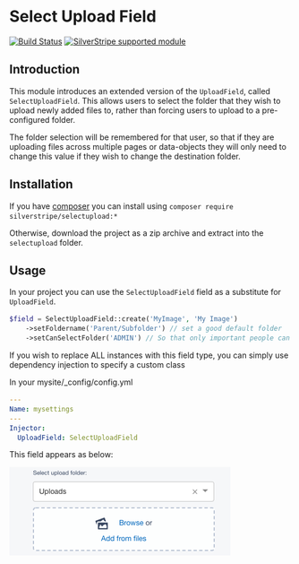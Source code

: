 # Select Upload Field

[![Build Status](https://travis-ci.org/silverstripe/silverstripe-selectupload.svg?branch=master)](https://travis-ci.org/silverstripe/silverstripe-selectupload)
[![SilverStripe supported module](https://img.shields.io/badge/silverstripe-supported-0071C4.svg)](https://www.silverstripe.org/software/addons/silverstripe-commercially-supported-module-list/)

## Introduction

This module introduces an extended version of the `UploadField`, called `SelectUploadField`.
This allows users to select the folder that they wish to upload newly added files to,
rather than forcing users to upload to a pre-configured folder.

The folder selection will be remembered for that user, so that if they are uploading files
across multiple pages or data-objects they will only need to change this value if they wish to
change the destination folder.

## Installation

If you have [composer](https://getcomposer.org/) you can install using `composer require silverstripe/selectupload:*`

Otherwise, download the project as a zip archive and extract into the `selectupload` folder.

## Usage

In your project you can use the `SelectUploadField` field as a substitute for `UploadField`.

```php
$field = SelectUploadField::create('MyImage', 'My Image')
	->setFoldername('Parent/Subfolder') // set a good default folder
	->setCanSelectFolder('ADMIN') // So that only important people can select any folder
```

If you wish to replace ALL instances with this field type, you can simply use dependency injection
to specify a custom class

In your mysite/_config/config.yml

```yml
---
Name: mysettings
---
Injector:
  UploadField: SelectUploadField
```

This field appears as below:

![Sample SelectUploadField](docs/en/_images/SelectUpload.png)
